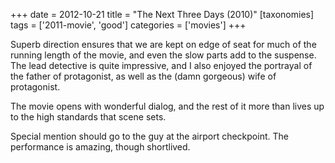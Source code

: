 +++
date = 2012-10-21
title = "The Next Three Days (2010)"
[taxonomies]
tags = ['2011-movie', 'good']
categories = ['movies']
+++

Superb direction ensures that we are kept on edge of seat for much of
the running length of the movie, and even the slow parts add to the
suspense. The lead detective is quite impressive, and I also enjoyed the
portrayal of the father of protagonist, as well as the (damn gorgeous)
wife of protagonist.

The movie opens with wonderful dialog, and the rest of it more than
lives up to the high standards that scene sets.

Special mention should go to the guy at the airport checkpoint. The
performance is amazing, though shortlived.
